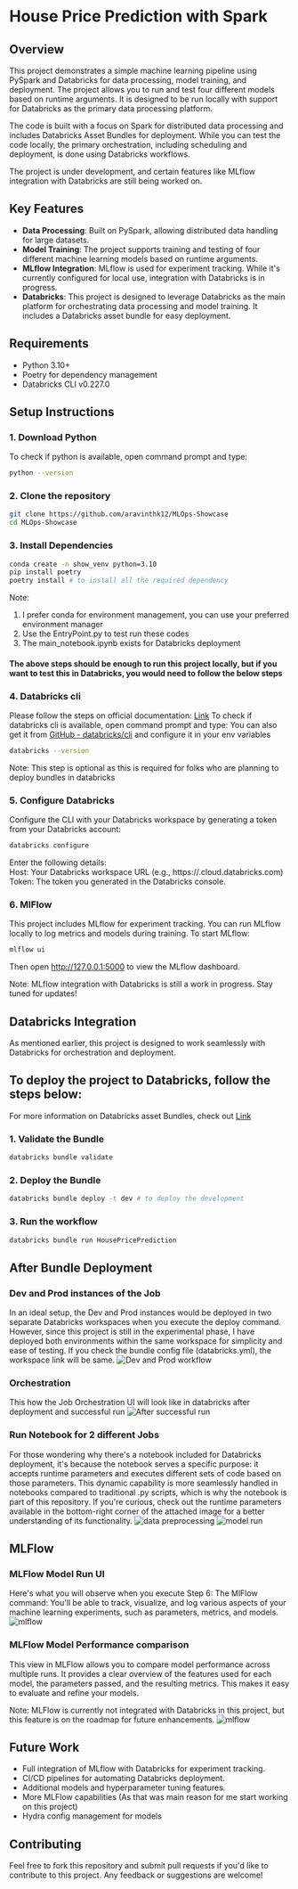 # House Price Prediction with Spark

## Overview
This project demonstrates a simple machine learning pipeline using PySpark and Databricks for data processing, model training, and deployment. The project allows you to run and test four different models based on runtime arguments. It is designed to be run locally with support for Databricks as the primary data processing platform.

The code is built with a focus on Spark for distributed data processing and includes Databricks Asset Bundles for deployment. While you can test the code locally, the primary orchestration, including scheduling and deployment, is done using Databricks workflows.

The project is under development, and certain features like MLflow integration with Databricks are still being worked on.


## Key Features
- **Data Processing**: Built on PySpark, allowing distributed data handling for large datasets.
- **Model Training**: The project supports training and testing of four different machine learning models based on runtime arguments.
- **MLflow Integration**: MLflow is used for experiment tracking. While it's currently configured for local use, integration with Databricks is in progress.
- **Databricks**: This project is designed to leverage Databricks as the main platform for orchestrating data processing and model training. It includes a Databricks asset bundle for easy deployment.

## Requirements
- Python 3.10+
- Poetry for dependency management
- Databricks CLI v0.227.0
## Setup Instructions

### 1. Download Python
To check if python is available, open command prompt and type:
```bash
python --version
```

### 2. Clone the repository
```bash
git clone https://github.com/aravinthk12/MLOps-Showcase
cd MLOps-Showcase
```
### 3. Install Dependencies
```bash
conda create -n show_venv python=3.10
pip install poetry
poetry install # to install all the required dependency
```
Note: 
1. I prefer conda for environment management, you can use your preferred environment manager
2. Use the EntryPoint.py to test run these codes
3. The main_notebook.ipynb exists for Databricks deployment

#### The above steps should be enough to run this project locally, but if you want to test this in Databricks, you would need to follow the below steps

### 4. Databricks cli
Please follow the steps on official documentation: [Link](https://docs.databricks.com/en/dev-tools/cli/install.html)
To check if databricks cli is available, open command prompt and type:
You can also get it from [GitHub - databricks/cli](https://github.com/databricks/cli/releases/tag/v0.227.0)
and configure it in your env variables
```bash
databricks --version 
```
Note: This step is optional as this is required for folks who are planning to deploy bundles in databricks

### 5. Configure Databricks
Configure the CLI with your Databricks workspace by generating a token from your Databricks account:
```bash
databricks configure 
```
Enter the following details:\
Host: Your Databricks workspace URL (e.g., https://<databricks-instance>.cloud.databricks.com) \
Token: The token you generated in the Databricks console.

### 6. MlFlow
This project includes MLflow for experiment tracking. You can run MLflow locally to log metrics and models during training.
To start MLflow:
```bash
mlflow ui
```
Then open http://127.0.0.1:5000 to view the MLflow dashboard.

Note: MLflow integration with Databricks is still a work in progress. Stay tuned for updates!

## Databricks Integration
As mentioned earlier, this project is designed to work seamlessly with Databricks for orchestration and deployment. 

## To deploy the project to Databricks, follow the steps below:
For more information on Databricks asset Bundles, check out [Link](https://learn.microsoft.com/en-us/azure/databricks/dev-tools/bundles/)

### 1. Validate the Bundle
```bash
databricks bundle validate
```
### 2. Deploy the Bundle
```bash
databricks bundle deploy -t dev # to deploy the development
```

### 3. Run the workflow
```bash
databricks bundle run HousePricePrediction
```

## After Bundle Deployment
### Dev and Prod instances of the Job
In an ideal setup, the Dev and Prod instances would be deployed in two separate Databricks workspaces 
when you execute the deploy command. However, since this project is still in the experimental phase, 
I have deployed both environments within the same workspace for simplicity and ease of testing. If you 
check the bundle config file (databricks.yml), the workspace link will be same.
![Dev and Prod workflow](docs/databricks-snips/prod_and_dev_wf.png)

### Orchestration
This how the Job Orchestration UI will look like in databricks after deployment and successful run
![After successful run](docs/databricks-snips/successful_run.png)

### Run Notebook for 2 different Jobs
For those wondering why there's a notebook included for Databricks deployment, it's because the notebook serves a 
specific purpose: it accepts runtime parameters and executes different sets of code based on those parameters. 
This dynamic capability is more seamlessly handled in notebooks compared to traditional .py scripts, which is why 
the notebook is part of this repository. If you're curious, check out the runtime parameters available in the 
bottom-right corner of the attached image for a better understanding of its functionality.
![data preprocessing](docs/databricks-snips/data_preprocessing_run.png) 
![model run](docs/databricks-snips/model_run.png)

## MLFlow
### MLFlow Model Run UI
Here's what you will observe when you execute Step 6: The MlFlow command:
You'll be able to track, visualize, and log various aspects of your machine learning experiments, 
such as parameters, metrics, and models.
![mlflow](docs/mlflow-snips/after_experiments_runs.png)


### MLFlow Model Performance comparison
This view in MLFlow allows you to compare model performance across multiple runs. 
It provides a clear overview of the features used for each model, the parameters passed, 
and the resulting metrics. This makes it easy to evaluate and refine your models.

Note: MLFlow is currently not integrated with Databricks in this project, but this feature 
is on the roadmap for future enhancements.
![mlflow](docs/mlflow-snips/compare_model_perf.png)


## Future Work

- Full integration of MLflow with Databricks for experiment tracking.
- CI/CD pipelines for automating Databricks deployment.
- Additional models and hyperparameter tuning features.
- More MLFlow capabilities (As that was main reason for me start working on this project)
- Hydra config management for models

## Contributing
Feel free to fork this repository and submit pull requests if you'd like to contribute to this project. Any feedback or suggestions are welcome!

